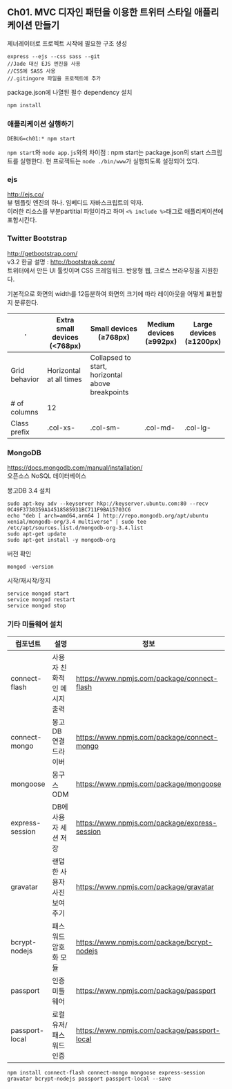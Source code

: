 ## Ch01. MVC 디자인 패턴을 이용한 트위터 스타일 애플리케이션 만들기
제너레이터로 프로젝트 시작에 필요한 구조 생성
~~~
express --ejs --css sass --git
//Jade 대신 EJS 엔진을 사용
//CSS에 SASS 사용
//.gitingore 파일을 프로젝트에 추가
~~~
package.json에 나열된 필수 dependency 설치
~~~
npm install
~~~

### 애플리케이션 실행하기
~~~
DEBUG=ch01:* npm start
~~~
`npm start`와 `node app.js`와의 차이점 : npm start는 package.json의 start 스크립트를 실행한다. 현 프로젝트는 `node ./bin/www`가 실행되도록 설정되어 있다.

### ejs
<http://ejs.co/>  
뷰 템플릿 엔진의 하나. 임베디드 자바스크립트의 약자.  
이러한 리소스를 부분partitial 파일이라고 하며 `<% include %>`태그로 애플리케이션에 포함시킨다.

### Twitter Bootstrap
<http://getbootstrap.com/>  
v3.2 한글 설명 : <http://bootstrapk.com/>  
트위터에서 만든 UI 툴킷이며 CSS 프레임워크. 반응형 웹, 크로스 브라우징을 지원한다.

기본적으로 화면의 width를 12등분하여 화면의 크기에 따라 레이아웃을 어떻게 표현할지 분류한다.

| . | Extra small devices<br>(<768px) | Small devices<br>(≥768px) | Medium devices<br>(≥992px) | Large devices<br>(≥1200px) |
| --- | --- | --- | --- | --- |
| Grid behavior | Horizontal at all times | Collapsed to start, horizontal above breakpoints |||
| # of columns | 12 ||||
| Class prefix | .col-xs- | .col-sm- | .col-md- | .col-lg-

### MongoDB
<https://docs.mongodb.com/manual/installation/>  
오픈소스 NoSQL 데이터베이스

몽고DB 3.4 설치
~~~
sudo apt-key adv --keyserver hkp://keyserver.ubuntu.com:80 --recv 0C49F3730359A14518585931BC711F9BA15703C6
echo "deb [ arch=amd64,arm64 ] http://repo.mongodb.org/apt/ubuntu xenial/mongodb-org/3.4 multiverse" | sudo tee /etc/apt/sources.list.d/mongodb-org-3.4.list
sudo apt-get update
sudo apt-get install -y mongodb-org
~~~

버전 확인
~~~
mongod -version
~~~

시작/재시작/정지
~~~
service mongod start
service mongod restart
service mongod stop
~~~

### 기타 미들웨어 설치
| 컴포넌트 | 설명 | 정보 |
| --- | ---| --- |
| connect-flash | 사용자 친화적인 메시지 출력 | <https://www.npmjs.com/package/connect-flash> |
| connect-mongo | 몽고DB 연결 드라이버 | <https://www.npmjs.com/package/connect-mongo> |
| mongoose | 몽구스 ODM | <https://www.npmjs.com/package/mongoose> |
| express-session | DB에 사용자 세션 저장 | <https://www.npmjs.com/package/express-session> |
| gravatar | 랜덤한 사용자 사진 보여주기 | <https://www.npmjs.com/package/gravatar> |
| bcrypt-nodejs | 패스워드 암호화 모듈 | <https://www.npmjs.com/package/bcrypt-nodejs> |
| passport | 인증 미들웨어 | <https://www.npmjs.com/package/passport> |
| passport-local | 로컬유저/패스워드 인증 | <https://www.npmjs.com/package/passport-local> |

~~~shell
npm install connect-flash connect-mongo mongoose express-session gravatar bcrypt-nodejs passport passport-local --save
~~~